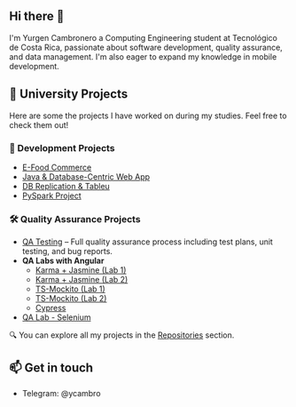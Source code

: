 ## Hi there 👋
I'm Yurgen Cambronero a Computing Engineering student at Tecnológico de Costa Rica, passionate about software development, quality assurance, and data management. I'm also eager to expand my knowledge in mobile development.

## 🌱 University Projects
Here are some the projects I have worked on during my studies. Feel free to check them out!

### 🚀 Development Projects
- [E-Food Commerce](https://github.com/camiulatech/E-Food)
- [Java & Database-Centric Web App](https://github.com/yosgarcia/Proyecto1-BDII)
- [DB Replication & Tableu](https://github.com/ycambro/Proyecto2BD)
- [PySpark Project](https://github.com/yosgarcia/Proyecto3BD2/tree/main)

### 🛠 Quality Assurance Projects
- [QA Testing](https://github.com/ycambro/BookShoppingCart-Mvc) – Full quality assurance process including test plans, unit testing, and bug reports.  
- **QA Labs with Angular**  
  - [Karma + Jasmine (Lab 1)](https://github.com/ycambro/my-app-independiente)  
  - [Karma + Jasmine (Lab 2)](https://github.com/ycambro/ejemplo-angular)  
  - [TS-Mockito (Lab 1)](https://github.com/ycambro/lab-qa2)  
  - [TS-Mockito (Lab 2)](https://github.com/ycambro/lab-qa2-independiente)  
  - [Cypress](https://github.com/ycambro/lab-qa3)  
- [QA Lab - Selenium](https://github.com/ycambro/lab-qa4)  

🔍 You can explore all my projects in the [Repositories](https://github.com/ycambro?tab=repositories) section.

## 📫 Get in touch
- Telegram: @ycambro

<!--
**ycambro/ycambro** is a ✨ _special_ ✨ repository because its `README.md` (this file) appears on your GitHub profile.

Here are some ideas to get you started:

- 🔭 I’m currently working on ...
- 🌱 I’m currently learning ...
- 👯 I’m looking to collaborate on ...
- 🤔 I’m looking for help with ...
- 💬 Ask me about ...
- 📫 How to reach me: ...
- 😄 Pronouns: ...
- ⚡ Fun fact: ...
-->
